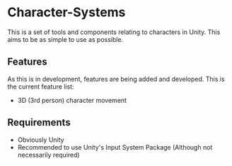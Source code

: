 # Character-Systems

This is a set of tools and components relating to characters in Unity. This aims to be as simple to use as possible.

## Features

As this is in development, features are being added and developed. This is the current feature list:

- 3D (3rd person) character movement

## Requirements

- Obviously Unity
- Recommended to use Unity's Input System Package (Although not necessarily required)

